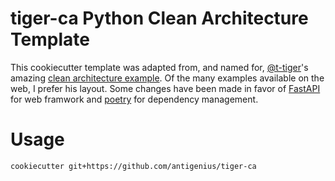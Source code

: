 # tiger-ca Python Clean Architecture Template

This cookiecutter template was adapted from, and named for, [@t-tiger](https://github.com/t-tiger)'s amazing [clean architecture example](https://github.com/t-tiger/Python-CleanArchitecture-Example). Of the many examples available on the web, I prefer his layout. Some changes have been made in favor of [FastAPI](https://fastapi.tiangolo.com/) for web framwork and [poetry](https://python-poetry.org/) for dependency management.

# Usage

```
cookiecutter git+https://github.com/antigenius/tiger-ca
```

